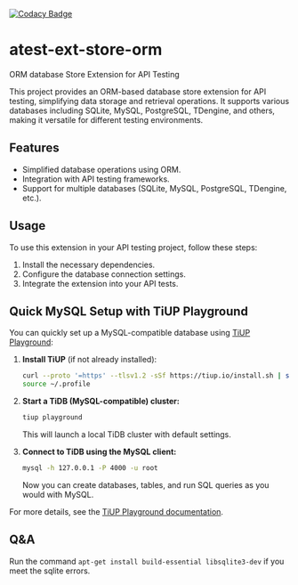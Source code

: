 [![Codacy Badge](https://app.codacy.com/project/badge/Coverage/707e613bf0d84c3cb1367f98e4b1e463)](https://app.codacy.com/gh/LinuxSuRen/atest-ext-store-orm/dashboard?utm_source=gh&utm_medium=referral&utm_content=&utm_campaign=Badge_grade)

# atest-ext-store-orm
ORM database Store Extension for API Testing

This project provides an ORM-based database store extension for API testing, simplifying data storage and retrieval operations. It supports various databases including SQLite, MySQL, PostgreSQL, TDengine, and others, making it versatile for different testing environments.

## Features
- Simplified database operations using ORM.
- Integration with API testing frameworks.
- Support for multiple databases (SQLite, MySQL, PostgreSQL, TDengine, etc.).

## Usage
To use this extension in your API testing project, follow these steps:
1. Install the necessary dependencies.
2. Configure the database connection settings.
3. Integrate the extension into your API tests.

## Quick MySQL Setup with TiUP Playground

You can quickly set up a MySQL-compatible database using [TiUP Playground](https://docs.pingcap.com/tidb/stable/tiup-playground):

1. **Install TiUP** (if not already installed):

    ```sh
    curl --proto '=https' --tlsv1.2 -sSf https://tiup.io/install.sh | sh
    source ~/.profile
    ```

2. **Start a TiDB (MySQL-compatible) cluster:**

    ```sh
    tiup playground
    ```

    This will launch a local TiDB cluster with default settings.

3. **Connect to TiDB using the MySQL client:**

    ```sh
    mysql -h 127.0.0.1 -P 4000 -u root
    ```

    Now you can create databases, tables, and run SQL queries as you would with MySQL.

For more details, see the [TiUP Playground documentation](https://docs.pingcap.com/tidb/stable/tiup-playground).

## Q&A

Run the command `apt-get install build-essential libsqlite3-dev` if you meet the sqlite errors.
